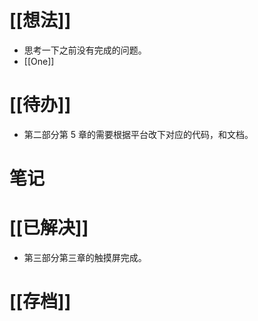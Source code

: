 # [[想法]]
- 思考一下之前没有完成的问题。
- [[One]]

# [[待办]]
- 第二部分第 5 章的需要根据平台改下对应的代码，和文档。

# 笔记

# [[已解决]]
- 第三部分第三章的触摸屏完成。

# [[存档]]